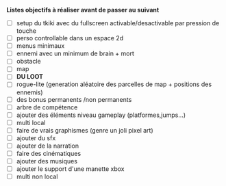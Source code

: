 **Listes objectifs à réaliser avant de passer au suivant**

- [ ] setup du tkiki avec du fullscreen activable/desactivable par pression de touche
- [ ] perso controllable dans un espace 2d
- [ ] menus minimaux
- [ ] ennemi avec un minimum de brain + mort
- [ ] obstacle
- [ ] map
- [ ] **DU LOOT**
- [ ] rogue-lite (generation aléatoire des parcelles de map + positions des ennemis)
- [ ] des bonus permanents /non permanents
- [ ] arbre de compétence
- [ ] ajouter des éléments niveau gameplay (platformes,jumps...)
- [ ] multi local
- [ ] faire de vrais graphismes (genre un joli pixel art)
- [ ] ajouter du sfx
- [ ] ajouter de la narration
- [ ] faire des cinématiques
- [ ] ajouter des musiques
- [ ] ajouter le support d'une manette xbox
- [ ] multi non local
